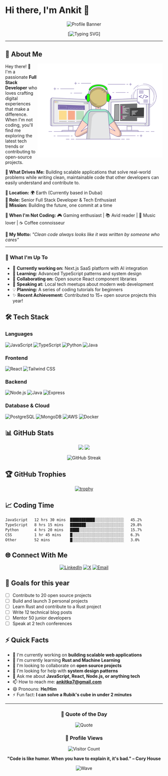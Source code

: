 # Hi there, I'm Ankit 👋

<div align="center">

![Profile Banner](https://capsule-render.vercel.app/api?type=waving&color=gradient&customColorList=6,11,20&height=180&section=header&text=Welcome%20to%20my%20Git%20World!&fontSize=42&fontColor=fff&animation=twinkling&fontAlignY=32)

</div>

<div align="center">

[![Typing SVG](https://readme-typing-svg.demolab.com?font=Fira+Code&size=22&duration=3000&pause=1000&color=58A6FF&center=true&vCenter=true&width=600&lines=Full+Stack+Developer;Open+Source+Enthusiast;Problem+Solver;Always+Learning+New+Things)]

</div>

---

## 🚀 About Me

<img align="right" alt="Coding" width="400" src="https://raw.githubusercontent.com/devSouvik/devSouvik/master/gif3.gif">

Hey there! 👋 I'm a passionate **Full Stack Developer** who loves crafting digital experiences that make a difference. When I'm not coding, you'll find me exploring the latest tech trends or contributing to open-source projects.

**🌟 What Drives Me:**
Building scalable applications that solve real-world problems while writing clean, maintainable code that other developers can easily understand and contribute to.

**📍 Location:** 🌍 Earth (Currently based in Dubai)  
**💼 Role:** Senior Full Stack Developer & Tech Enthusiast  
**🎯 Mission:** Building the future, one commit at a time  

**🎨 When I'm Not Coding:**
🎮 Gaming enthusiast | 📚 Avid reader | 🎵 Music lover | ☕ Coffee connoisseur

**💭 My Motto:** *"Clean code always looks like it was written by someone who cares"*

---

### 🎯 What I'm Up To
- 🔭 **Currently working on:** Next.js SaaS platform with AI integration
- 🌱 **Learning:** Advanced TypeScript patterns and system design
- 👥 **Collaborating on:** Open source React component libraries
- 🎤 **Speaking at:** Local tech meetups about modern web development
- 💡 **Planning:** A series of coding tutorials for beginners
- ✨ **Recent Achievement:** Contributed to 15+ open source projects this year!

## 🛠️ Tech Stack

### Languages
![JavaScript](https://img.shields.io/badge/-JavaScript-F7DF1E?style=flat-square&logo=javascript&logoColor=black)
![TypeScript](https://img.shields.io/badge/-TypeScript-3178C6?style=flat-square&logo=typescript&logoColor=white)
![Python](https://img.shields.io/badge/-Python-3776AB?style=flat-square&logo=python&logoColor=white)
![Java](https://img.shields.io/badge/-Java-ED8B00?style=flat-square&logo=java&logoColor=white)

### Frontend
![React](https://img.shields.io/badge/-React-61DAFB?style=flat-square&logo=react&logoColor=black)
![Tailwind CSS](https://img.shields.io/badge/-Tailwind_CSS-38B2AC?style=flat-square&logo=tailwind-css&logoColor=white)

### Backend
![Node.js](https://img.shields.io/badge/-Node.js-339933?style=flat-square&logo=node.js&logoColor=white)
![Java](https://img.shields.io/badge/-Java-ED8B00?style=flat-square&logo=java&logoColor=white)
![Express](https://img.shields.io/badge/-Express-000000?style=flat-square&logo=express&logoColor=white)

### Database & Cloud
![PostgreSQL](https://img.shields.io/badge/-PostgreSQL-336791?style=flat-square&logo=postgresql&logoColor=white)
![MongoDB](https://img.shields.io/badge/-MongoDB-47A248?style=flat-square&logo=mongodb&logoColor=white)
![AWS](https://img.shields.io/badge/-AWS-232F3E?style=flat-square&logo=amazon-aws&logoColor=white)
![Docker](https://img.shields.io/badge/-Docker-2496ED?style=flat-square&logo=docker&logoColor=white)

## 📊 GitHub Stats

<div align="center">

<img height="180em" src="https://github-readme-stats.vercel.app/api?username=ank-pandey&show_icons=true&theme=tokyonight&include_all_commits=true&count_private=true"/>
<img height="180em" src="https://github-readme-stats.vercel.app/api/top-langs/?username=ank-pandey&layout=compact&langs_count=8&theme=tokyonight"/>

</div>

<div align="center">

![GitHub Streak](https://github-readme-streak-stats.herokuapp.com/?user=ank-pandey&theme=tokyonight)

</div>

## 🏆 GitHub Trophies

<div align="center">

[![trophy](https://github-profile-trophy.vercel.app/?username=ank-pandey&theme=onedark&column=7)](https://github.com/ryo-ma/github-profile-trophy)

</div>

<!--END_SECTION:activity-->

## 📈 Coding Time

<!--START_SECTION:waka-->
```text
JavaScript   12 hrs 30 mins  ███████████░░░░░░░░░░░░░   45.2%
TypeScript   8 hrs 15 mins   ███████░░░░░░░░░░░░░░░░░   29.8%
Python       4 hrs 20 mins   ████░░░░░░░░░░░░░░░░░░░░   15.7%
CSS          1 hr 45 mins    █░░░░░░░░░░░░░░░░░░░░░░░   6.3%
Other        52 mins         █░░░░░░░░░░░░░░░░░░░░░░░   3.0%
```
<!--END_SECTION:waka-->

## 🌐 Connect With Me

<div align="center">

[![LinkedIn](https://img.shields.io/badge/-LinkedIn-0077B5?style=for-the-badge&logo=linkedin&logoColor=white)](https://linkedin.com/in/ankit-kumar-pandey-87137265)
[![X](https://img.shields.io/badge/-X-000000?style=for-the-badge&logo=X&logoColor=white)](https://x.com/ankit_002)
[![Email](https://img.shields.io/badge/-Email-D14836?style=for-the-badge&logo=gmail&logoColor=white)](mailto:ankitkp7@gmail.com)

</div>

## 🎯 Goals for this year

- [ ] Contribute to 20 open source projects
- [ ] Build and launch 3 personal projects
- [ ] Learn Rust and contribute to a Rust project
- [ ] Write 12 technical blog posts
- [ ] Mentor 50 junior developers
- [ ] Speak at 2 tech conferences

## ⚡ Quick Facts

- 🔭 I'm currently working on **building scalable web applications**
- 🌱 I'm currently learning **Rust and Machine Learning**
- 👯 I'm looking to collaborate on **open source projects**
- 🤔 I'm looking for help with **system design patterns**
- 💬 Ask me about **JavaScript, React, Node.js, or anything tech**
- 📫 How to reach me: **ankitkp7@gmail.com**
- 😄 Pronouns: **He/Him**
- ⚡ Fun fact: **I can solve a Rubik's cube in under 2 minutes**

---

<div align="center">

### 💫 Quote of the Day
![Quote](https://quotes-github-readme.vercel.app/api?type=horizontal&theme=tokyonight)

### 👀 Profile Views
![Visitor Count](https://profile-counter.glitch.me/ankit-pandey/count.svg)

**"Code is like humor. When you have to explain it, it's bad." – Cory House**

</div>

<div align="center">

![Wave](https://raw.githubusercontent.com/mayhemantt/mayhemantt/Update/svg/Bottom.svg)

</div>
